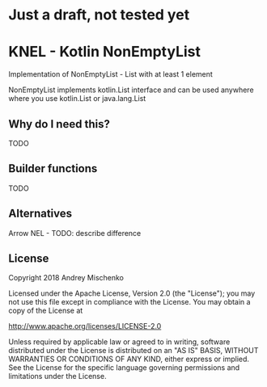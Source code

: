 # Just a draft, not tested yet

# KNEL - Kotlin NonEmptyList

Implementation of NonEmptyList - List with at least 1 element

NonEmptyList implements kotlin.List interface and can be used anywhere where you use kotlin.List or java.lang.List

## Why do I need this?

TODO

## Builder functions

TODO

## Alternatives

Arrow NEL - TODO: describe difference

## License

Copyright 2018 Andrey Mischenko 

Licensed under the Apache License, Version 2.0 (the "License");
you may not use this file except in compliance with the License.
You may obtain a copy of the License at

   http://www.apache.org/licenses/LICENSE-2.0

Unless required by applicable law or agreed to in writing, software
distributed under the License is distributed on an "AS IS" BASIS,
WITHOUT WARRANTIES OR CONDITIONS OF ANY KIND, either express or implied.
See the License for the specific language governing permissions and
limitations under the License.

